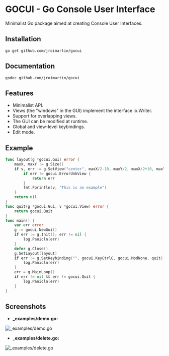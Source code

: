 # GOCUI - Go Console User Interface

Minimalist Go package aimed at creating Console User Interfaces.

## Installation

`go get github.com/jroimartin/gocui`

## Documentation

`godoc github.com/jroimartin/gocui`

## Features

* Minimalist API.
* Views (the "windows" in the GUI) implement the interface io.Writer.
* Support for overlapping views.
* The GUI can be modified at runtime.
* Global and view-level keybindings.
* Edit mode.

## Example

```go
func layout(g *gocui.Gui) error {
	maxX, maxY := g.Size()
	if v, err := g.SetView("center", maxX/2-10, maxY/2, maxX/2+10, maxY/2+2); err != nil {
		if err != gocui.ErrorUnkView {
			return err
		}
		fmt.Fprintln(v, "This is an example")
	}
	return nil
}
func quit(g *gocui.Gui, v *gocui.View) error {
	return gocui.Quit
}
func main() {
	var err error
	g := gocui.NewGui()
	if err := g.Init(); err != nil {
		log.Panicln(err)
	}
	defer g.Close()
	g.SetLayout(layout)
	if err := g.SetKeybinding("", gocui.KeyCtrlC, gocui.ModNone, quit); err != nil {
		log.Panicln(err)
	}
	err = g.MainLoop()
	if err != nil && err != gocui.Quit {
		log.Panicln(err)
	}
}
```

## Screenshots

* **_examples/demo.go:**

![_examples/demo.go](https://cloud.githubusercontent.com/assets/1223476/5992750/720b84f0-aa36-11e4-88ec-296fa3247b52.png)

* **_examples/delete.go:**

![_examples/delete.go](https://cloud.githubusercontent.com/assets/1223476/5992751/76ad5cc2-aa36-11e4-8204-6a90269db827.png)
